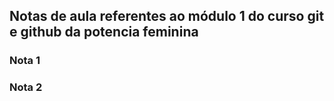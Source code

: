 ## Notas de aula referentes ao módulo 1 do curso git e github da potencia feminina 


### Nota 1 

### Nota 2 